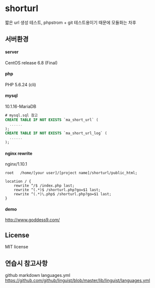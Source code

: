 # shorturl
짧은 url 생성 테스트,
phpstrom + git 테스트용이기 때문에 모듈화는 차후

## 서버환경
#### server
CentOS release 6.8 (Final)

#### php
PHP 5.6.24 (cli)

#### mysql
10.1.16-MariaDB
```sql
# mysql.sql 참고
CREATE TABLE IF NOT EXISTS `ma_short_url` (
  ......
);
CREATE TABLE IF NOT EXISTS `ma_short_url_log` (
  ......
);
```

#### nginx rewrite
nginx/1.10.1
```nginxconf
root   /home/[your user]/[project name]/shorturl/public_html;

location / {
    rewrite ^/$ /index.php last;
    rewrite ^(.*)$ /shorturl.php?go=$1 last;
    rewrite ^(.*)\.php$ /shorturl.php?go=$1 last;
}
```

#### demo
http://www.goddess9.com/

## License
MIT license

## 연습시 참고사항
github markdown languages.yml
https://github.com/github/linguist/blob/master/lib/linguist/languages.yml